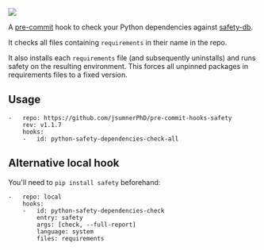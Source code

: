 [![](https://travis-ci.org/Lucas-C/pre-commit-hooks-safety.svg?branch=master)](https://travis-ci.org/Lucas-C/pre-commit-hooks-safety)

A [pre-commit](http://pre-commit.com) hook to check your Python dependencies against [safety-db](//github.com/pyupio/safety-db).

It checks all files containing `requirements` in their name in the repo.

It also installs each `requirements` file (and subsequently uninstalls) and runs safety on the resulting environment.  This forces all unpinned packages in requirements files to a fixed version.

## Usage
```
-   repo: https://github.com/jsumnerPhD/pre-commit-hooks-safety
    rev: v1.1.7
    hooks:
    -   id: python-safety-dependencies-check-all
```

## Alternative local hook
You'll need to `pip install safety` beforehand:
```
-   repo: local
    hooks:
    -   id: python-safety-dependencies-check
        entry: safety
        args: [check, --full-report]
        language: system
        files: requirements
```
